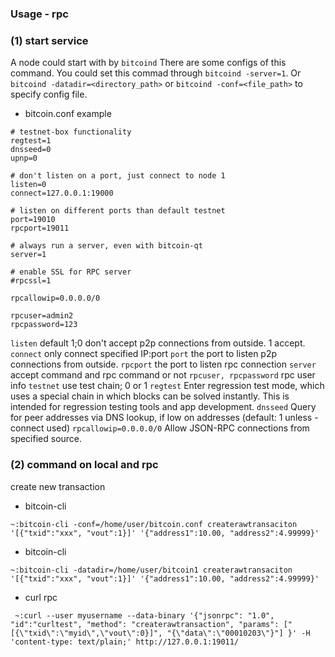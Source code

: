 ### **Usage - rpc**

### (1) start service
A node could start with by ```bitcoind```
There are some configs of this command. 
You could set this commad through ```bitcoind -server=1```.
Or ```bitcoind -datadir=<directory_path>``` or ```bitcoind -conf=<file_path>``` to specify config file.
+ bitcoin.conf example
```
# testnet-box functionality
regtest=1
dnsseed=0
upnp=0

# don't listen on a port, just connect to node 1
listen=0
connect=127.0.0.1:19000

# listen on different ports than default testnet
port=19010
rpcport=19011

# always run a server, even with bitcoin-qt
server=1

# enable SSL for RPC server
#rpcssl=1

rpcallowip=0.0.0.0/0

rpcuser=admin2
rpcpassword=123
```
```listen``` default 1;0 don't accept p2p connections from outside. 1 accept.
```connect``` only connect specified IP:port
```port``` the port to listen p2p connections from outside.
```rpcport``` the port to listen rpc connection
```server``` accept command and rpc command or not
```rpcuser, rpcpassword``` rpc user info
```testnet``` use test chain; 0 or 1
```regtest``` Enter regression test mode, which uses a special chain in which blocks
       can be solved instantly. This is intended for regression testing
       tools and app development.
```dnsseed``` Query for peer addresses via DNS lookup, if low on addresses (default: 1
       unless -connect used)
```rpcallowip=0.0.0.0/0``` Allow JSON-RPC connections from specified source.

### (2) command on local and rpc
create new transaction
+ bitcoin-cli
```
~:bitcoin-cli -conf=/home/user/bitcoin.conf createrawtransaciton '[{"txid":"xxx", "vout":1}]' '{"address1":10.00, "address2":4.99999}'
```
+ bitcoin-cli
```
~:bitcoin-cli -datadir=/home/user/bitcoin1 createrawtransaciton '[{"txid":"xxx", "vout":1}]' '{"address1":10.00, "address2":4.99999}'
```
+ curl rpc
```
 ~:curl --user myusername --data-binary '{"jsonrpc": "1.0", "id":"curltest", "method": "createrawtransaction", "params": ["[{\"txid\":\"myid\",\"vout\":0}]", "{\"data\":\"00010203\"}"] }' -H 'content-type: text/plain;' http://127.0.0.1:19011/
```